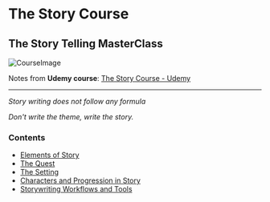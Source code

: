 # The Story Course

## The Story Telling MasterClass

![CourseImage](https://blog.udemy.com/wp-content/uploads/2013/06/shutterstock_105363872-300x268.jpg)

Notes from __Udemy course__: [The Story Course - Udemy](https://clevertap.udemy.com/course/the-story-course/learn/lecture/9721154#overview)

-------

*Story writing does not follow any formula*

*Don't write the theme, write the story.*

### Contents

- [Elements of Story](https://github.com/alpha74/TSC/blob/main/docs/Elements_of_Story.md)
- [The Quest](https://github.com/alpha74/TSC/blob/main/docs/The_Quest.md)
- [The Setting](https://github.com/alpha74/TSC/blob/main/docs/The_Setting.md)
- [Characters and Progression in Story](https://github.com/alpha74/TSC/blob/main/docs/Characters_and_Progression.md)
- [Storywriting Workflows and Tools](https://github.com/alpha74/TSC/blob/main/docs/Workflows_and_Tools.md)
